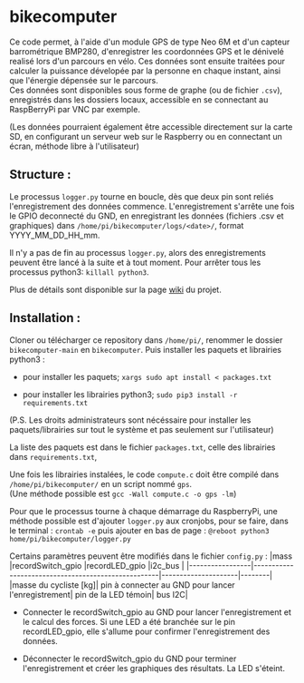 # bikecomputer
Ce code permet, à l'aide d'un module GPS de type Neo 6M et d'un capteur barrométrique BMP280, d'enregistrer les coordonnées GPS et le dénivelé realisé lors d'un parcours en vélo. Ces données sont ensuite traitées pour calculer la puissance dévelopée par la personne en chaque instant, ainsi que l'énergie dépensée sur le parcours. <br />
Ces données sont disponibles sous forme de graphe (ou de fichier `.csv`), enregistrés dans les dossiers locaux, accessible en se connectant au RaspBerryPi par VNC par exemple.

(Les données pourraient également être accessible directement sur la carte SD, en configurant un serveur web sur le Raspberry ou en connectant un écran, méthode libre à l'utilisateur)

## Structure :
Le processus `logger.py` tourne en boucle, dès que deux pin sont reliés l'enregistrement des données commence. L'enregistrement s'arrête une fois le GPIO deconnecté du GND, en enregistrant les données (fichiers .csv et graphiques) dans `/home/pi/bikecomputer/logs/<date>/`, format YYYY_MM_DD_HH_mm. 

Il n'y a pas de fin au processus `logger.py`, alors des enregistrements peuvent être lancé à la suite et à tout moment.
Pour arrêter tous les processus python3: `killall python3`.

Plus de détails sont disponible sur la page [wiki](https://github.com/Leowrin/bikecomputer/wiki#principe-g%C3%A9n%C3%A9ral) du projet.

## Installation :
Cloner ou télécharger ce repository dans `/home/pi/`, renommer le dossier `bikecomputer-main` en `bikecomputer`. Puis installer les paquets et librairies python3 :

- pour installer les paquets; `xargs sudo apt install < packages.txt`

- pour installer les librairies python3; `sudo pip3 install -r requirements.txt`

(P.S. Les droits administrateurs sont nécéssaire pour installer les paquets/librairies sur tout le système et pas seulement sur l'utilisateur)

La liste des paquets est dans le fichier `packages.txt`, celle des librairies dans `requirements.txt`,



Une fois les librairies instalées, le code `compute.c` doit être compilé dans `/home/pi/bikecomputer/` en un script nommé `gps`.
<br />(Une méthode possible est `gcc -Wall compute.c -o gps -lm`)

Pour que le processus tourne à chaque démarrage du RaspberryPi, une méthode possible est d'ajouter `logger.py` aux cronjobs, pour se faire,
dans le terminal :
`crontab -e`
puis ajouter en bas de page :
`@reboot python3 home/pi/bikecomputer/logger.py`

Certains paramètres peuvent être modifiés dans le fichier `config.py` :
|mass             |recordSwitch_gpio                                   |recordLED_gpio       |i2c_bus |
|-----------------|----------------------------------------------------|---------------------|--------|
|masse du cycliste [kg]| pin à connecter au GND pour lancer l'enregistrement| pin de la LED témoin| bus I2C|

  
- Connecter le recordSwitch_gpio au GND pour lancer l'enregistrement et le calcul des forces. Si une LED a été branchée sur le pin recordLED_gpio, elle s'allume pour confirmer l'enregistrement des données.
  
- Déconnecter le recordSwitch_gpio du GND pour terminer l'enregistrement et créer les graphiques des résultats. La LED s'éteint.




